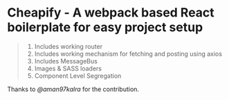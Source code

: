 # **Cheapify - A webpack based React boilerplate for easy project setup**

> 1. Includes working router
> 2. Includes working mechanism for fetching and posting using axios
> 3. Includes MessageBus
> 4. Images & SASS loaders
> 5. Component Level Segregation

Thanks to *@aman97kalra* for the contribution.
